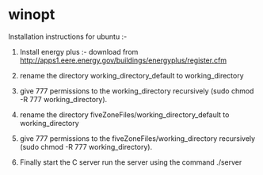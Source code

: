 winopt
======


Installation instructions for ubuntu :-

1. Install energy plus :- download from http://apps1.eere.energy.gov/buildings/energyplus/register.cfm

2. rename the directory working_directory_default to working_directory

3. give 777 permissions to the working_directory recursively (sudo chmod -R 777 working_directory).

4. rename the directory fiveZoneFiles/working_directory_default to working_directory

5. give 777 permissions to the fiveZoneFiles/working_directory recursively (sudo chmod -R 777 working_directory).

6. Finally start the C server run the server using the command ./server

